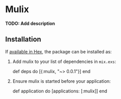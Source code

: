 # Mulix

**TODO: Add description**

## Installation

If [available in Hex](https://hex.pm/docs/publish), the package can be installed as:

  1. Add mulix to your list of dependencies in `mix.exs`:

        def deps do
          [{:mulix, "~> 0.0.1"}]
        end

  2. Ensure mulix is started before your application:

        def application do
          [applications: [:mulix]]
        end
